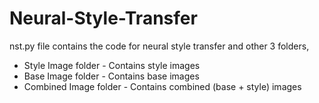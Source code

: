 # Neural-Style-Transfer

nst.py file contains the code for neural style transfer and other 3 folders,

- Style Image folder - Contains style images
- Base Image folder - Contains base images
- Combined Image folder - Contains combined (base + style) images
